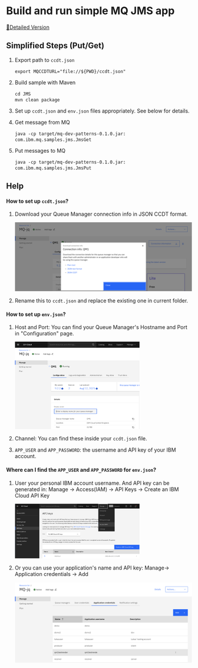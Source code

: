 
# Build and run simple MQ JMS app 


[🔗Detailed Version](https://github.com/ibm-messaging/mq-dev-patterns)


## Simplified Steps (Put/Get)


1.   Export path to `ccdt.json`

     ```shell
     export MQCCDTURL="file://${PWD}/ccdt.json"
     ```
     
1.   Build sample with Maven

     ```shell
     cd JMS
     mvn clean package
     ```

1.   Set up `ccdt.json` and `env.json` files appropriately. See below for details.

1.   Get message from MQ

     ```shell
     java -cp target/mq-dev-patterns-0.1.0.jar: com.ibm.mq.samples.jms.JmsGet
     ```

1.   Put messages to MQ

     ```shell
     java -cp target/mq-dev-patterns-0.1.0.jar: com.ibm.mq.samples.jms.JmsPut
     ```


## Help



#### How to set up `ccdt.json`?

1.   Download your Queue Manager connection info in JSON CCDT format.

     ![image-20210812190149480](assets/image-20210812190149480.png)

1.   Rename this to `ccdt.json` and replace the existing one in current folder.



#### How to set up `env.json`?

1.   Host and Port: You can find your Queue Manager's Hostname and Port in "Configuration" page.

     <img src="assets/image-20210812190944308.png" alt="image-20210812190944308" style="zoom: 33%;" />

1.   Channel: You can find these inside your `ccdt.json` file.

1.   `APP_USER` and `APP_PASSWORD`: the username and API key of your IBM account.



#### Where can I find the `APP_USER` and `APP_PASSWORD` for `env.json`?

1.   User your personal IBM account username. And API key can be generated in: Manage -> Access(IAM) -> API Keys -> Create an IBM Cloud API Key

     <img src="assets/image-20210814141459587.png" alt="image-20210814141459587" style="zoom: 33%;" />

1.   Or you can use your application's name and API key: Manage-> Application credentials -> Add

     <img src="assets/image-20210814145203800.png" alt="image-20210814145203800" style="zoom:50%;" />

